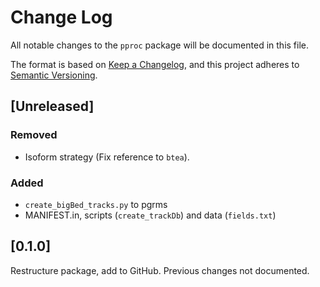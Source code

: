 # Change Log
All notable changes to the `pproc` package will be documented in this file.

The format is based on [Keep a Changelog](http://keepachangelog.com/), 
and this project adheres to [Semantic Versioning](http://semver.org/).

## [Unreleased]

### Removed
- Isoform strategy (Fix reference to `btea`).

### Added
- `create_bigBed_tracks.py` to pgrms
- MANIFEST.in, scripts (`create_trackDb`) and data (`fields.txt`)

## [0.1.0]

Restructure package, add to GitHub. Previous changes not documented.
